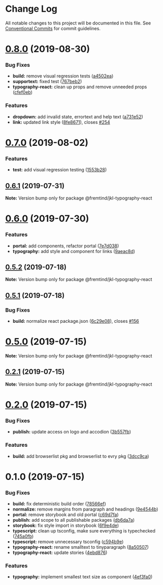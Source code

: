 # Change Log

All notable changes to this project will be documented in this file.
See [Conventional Commits](https://conventionalcommits.org) for commit guidelines.

# [0.8.0](https://github.com/fremtind/jokul/compare/@fremtind/jkl-typography-react@0.7.0...@fremtind/jkl-typography-react@0.8.0) (2019-08-30)


### Bug Fixes

* **build:** remove visual regression tests ([a4502ea](https://github.com/fremtind/jokul/commit/a4502ea))
* **supportext:** fixed test ([767beb2](https://github.com/fremtind/jokul/commit/767beb2))
* **typography-react:** clean up props and remove unneeded props ([cfef0eb](https://github.com/fremtind/jokul/commit/cfef0eb))


### Features

* **dropdown:** add invalid state, errortext and help text ([a731e52](https://github.com/fremtind/jokul/commit/a731e52))
* **link:** updated link style ([8fe8671](https://github.com/fremtind/jokul/commit/8fe8671)), closes [#254](https://github.com/fremtind/jokul/issues/254)





# [0.7.0](https://github.com/fremtind/jokul/compare/@fremtind/jkl-typography-react@0.6.1...@fremtind/jkl-typography-react@0.7.0) (2019-08-02)


### Features

* **test:** add visual regression testing ([1553b28](https://github.com/fremtind/jokul/commit/1553b28))





## [0.6.1](https://github.com/fremtind/jokul/compare/@fremtind/jkl-typography-react@0.6.0...@fremtind/jkl-typography-react@0.6.1) (2019-07-31)

**Note:** Version bump only for package @fremtind/jkl-typography-react





# [0.6.0](https://github.com/fremtind/jokul/compare/@fremtind/jkl-typography-react@0.5.2...@fremtind/jkl-typography-react@0.6.0) (2019-07-30)


### Features

* **portal:** add components, refactor portal ([7e7d038](https://github.com/fremtind/jokul/commit/7e7d038))
* **typography:** add style and component for links ([9aeac8d](https://github.com/fremtind/jokul/commit/9aeac8d))





## [0.5.2](https://github.com/fremtind/jokul/compare/@fremtind/jkl-typography-react@0.5.1...@fremtind/jkl-typography-react@0.5.2) (2019-07-18)

**Note:** Version bump only for package @fremtind/jkl-typography-react





## [0.5.1](https://github.com/fremtind/jokul/compare/@fremtind/jkl-typography-react@0.5.0...@fremtind/jkl-typography-react@0.5.1) (2019-07-18)


### Bug Fixes

* **build:** normalize react package.json ([6c29e08](https://github.com/fremtind/jokul/commit/6c29e08)), closes [#156](https://github.com/fremtind/jokul/issues/156)





# [0.5.0](https://github.com/fremtind/jokul/compare/@fremtind/jkl-typography-react@0.2.1...@fremtind/jkl-typography-react@0.5.0) (2019-07-15)

**Note:** Version bump only for package @fremtind/jkl-typography-react





## [0.2.1](https://github.com/fremtind/jokul/compare/@fremtind/jkl-typography-react@0.2.0...@fremtind/jkl-typography-react@0.2.1) (2019-07-15)

**Note:** Version bump only for package @fremtind/jkl-typography-react





# [0.2.0](https://github.com/fremtind/jokul/compare/@fremtind/jkl-typography-react@0.1.0...@fremtind/jkl-typography-react@0.2.0) (2019-07-15)

### Bug Fixes

-   **publish:** update access on logo and accodion ([3b557fb](https://github.com/fremtind/jokul/commit/3b557fb))

### Features

-   **build:** add browserlist pkg and browserlist to evry pkg ([3dcc9ca](https://github.com/fremtind/jokul/commit/3dcc9ca))

# 0.1.0 (2019-07-15)

### Bug Fixes

-   **build:** fix deterministic build order ([78566ef](https://github.com/fremtind/jokul/commit/78566ef))
-   **normalize:** remove margins from paragraph and headings ([9e4544b](https://github.com/fremtind/jokul/commit/9e4544b))
-   **portal:** remove storybook and old portal ([c69d7fa](https://github.com/fremtind/jokul/commit/c69d7fa))
-   **publish:** add scope to all publishable packages ([db6da7a](https://github.com/fremtind/jokul/commit/db6da7a))
-   **storybook:** fix style import in storybook ([6f9e4de](https://github.com/fremtind/jokul/commit/6f9e4de))
-   **typescript:** clean up tsconfig, make sure everything is typechecked ([745a0fb](https://github.com/fremtind/jokul/commit/745a0fb))
-   **typescript:** remove unnecessary tsconfig ([c594b9e](https://github.com/fremtind/jokul/commit/c594b9e))
-   **typography-react:** rename smalltext to tinyparagraph ([8a50507](https://github.com/fremtind/jokul/commit/8a50507))
-   **typography-react:** update stories ([4ebd876](https://github.com/fremtind/jokul/commit/4ebd876))

### Features

-   **typography:** implement smallest text size as component ([4ef3fa0](https://github.com/fremtind/jokul/commit/4ef3fa0))
